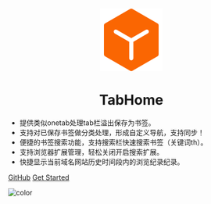 **<!-- _coverpage.md -->**

<p align="center">
  <img src="./README.assets/icon_128.png">
</p>
<h1 align="center">TabHome</h1>

- 提供类似onetab处理tab栏溢出保存为书签。
- 支持对已保存书签做分类处理，形成自定义导航，支持同步！
- 便捷的书签搜索功能，支持搜索栏快速搜索书签（关键词th）。
- 支持浏览器扩展管理，轻松关闭开启搜索扩展。
- 快捷显示当前域名网站历史时间段内的浏览纪录纪录。


[GitHub](https://github.com/Yinbe/TabHome)
[Get Started](#TabHome)

![color](#f0f0f0)

